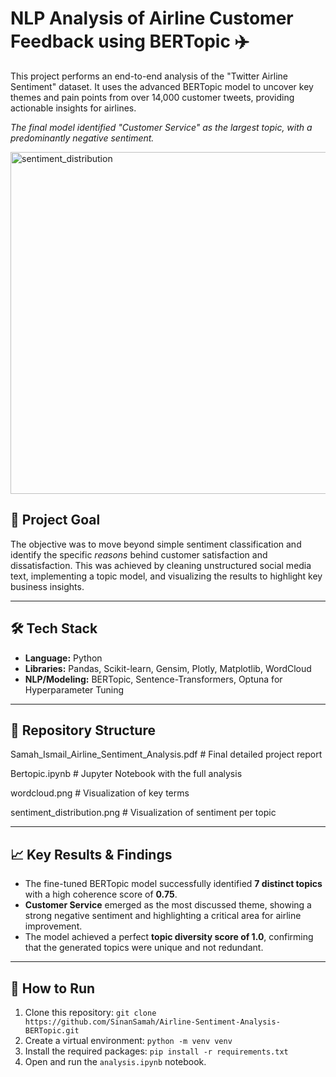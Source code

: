 # NLP Analysis of Airline Customer Feedback using BERTopic ✈️

This project performs an end-to-end analysis of the "Twitter Airline Sentiment" dataset. It uses the advanced BERTopic model to uncover key themes and pain points from over 14,000 customer tweets, providing actionable insights for airlines.


*The final model identified "Customer Service" as the largest topic, with a predominantly negative sentiment.*

<img width="1178" height="547" alt="sentiment_distribution" src="https://github.com/user-attachments/assets/2bdfa9e3-dcde-420a-8f02-ee682895700c" />


## 🎯 Project Goal

The objective was to move beyond simple sentiment classification and identify the specific *reasons* behind customer satisfaction and dissatisfaction. This was achieved by cleaning unstructured social media text, implementing a topic model, and visualizing the results to highlight key business insights.

---

## 🛠️ Tech Stack

* **Language:** Python
* **Libraries:** Pandas, Scikit-learn, Gensim, Plotly, Matplotlib, WordCloud
* **NLP/Modeling:** BERTopic, Sentence-Transformers, Optuna for Hyperparameter Tuning

---

## 📂 Repository Structure
Samah_Ismail_Airline_Sentiment_Analysis.pdf    # Final detailed project report

Bertopic.ipynb                  # Jupyter Notebook with the full analysis

wordcloud.png                   # Visualization of key terms

sentiment_distribution.png      # Visualization of sentiment per topic

---

## 📈 Key Results & Findings

* The fine-tuned BERTopic model successfully identified **7 distinct topics** with a high coherence score of **0.75**.
* **Customer Service** emerged as the most discussed theme, showing a strong negative sentiment and highlighting a critical area for airline improvement.
* The model achieved a perfect **topic diversity score of 1.0**, confirming that the generated topics were unique and not redundant.

---

## 🚀 How to Run

1.  Clone this repository: `git clone https://github.com/SinanSamah/Airline-Sentiment-Analysis-BERTopic.git`
2.  Create a virtual environment: `python -m venv venv`
3.  Install the required packages: `pip install -r requirements.txt`
4.  Open and run the `analysis.ipynb` notebook.
